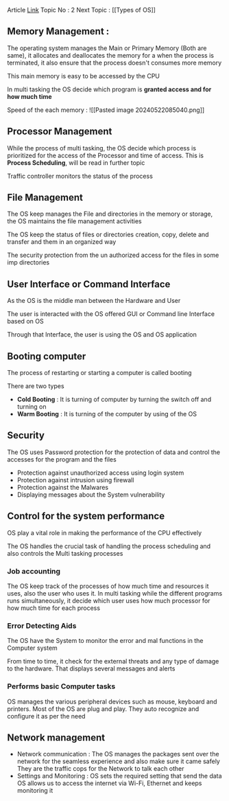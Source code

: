 Article [Link](https://www.geeksforgeeks.org/functions-of-operating-system)
Topic No : 2
Next Topic : [[Types of OS]]

## Memory Management : 

The operating system manages the Main or Primary Memory (Both are same), it allocates and deallocates the memory for a when the process is terminated, it also ensure that the process doesn't consumes more memory

This main memory is easy to be accessed by the CPU

In multi tasking the OS decide which program is **granted access and for how much time**

Speed of the each memory : 
![[Pasted image 20240522085040.png]]


## Processor Management

While the process of multi tasking, the OS decide which process is prioritized for the access of the Processor and time of access. This is **Process Scheduling**, will be read in further topic

Traffic controller monitors the status of the process

## File Management 

The OS keep manages the File and directories in the memory or storage, the OS maintains the file management activities

The OS keep the status of files or directories creation, copy, delete and transfer and them in an organized way

The security protection from the un authorized access for the files in some imp directories 

## User Interface or Command Interface

As the OS is the middle man between the Hardware and User

The user is interacted with the OS offered GUI or Command line Interface based on OS

Through that Interface, the user is using the OS and OS application

## Booting computer

The process of restarting or starting a computer is called booting 

There are two types 
- **Cold Booting** : It is turning of computer by turning the switch off and turning on
- **Warm Booting** : It is turning of the computer by using of the OS

## Security

The OS uses Password protection for the protection of data and control the accesses for the program and the files

- Protection against unauthorized access using login system
- Protection against intrusion using firewall
- Protection against the Malwares
- Displaying messages about the System vulnerability

## Control for the system performance

OS play a vital role in making the performance of the CPU effectively

The OS handles the crucial task of handling the process scheduling and also controls the Multi tasking processes

### Job accounting 

The OS keep track of the processes of how much time and resources it uses, also the user who uses it.
In multi tasking while the different programs runs simultaneously, it decide which user uses how much processor for how much time for each process  

### Error Detecting Aids

The OS have the System to monitor the error and mal functions in the Computer system

From time to time, it check for the external threats and any type of damage to the hardware. That displays several messages and alerts

### Performs basic Computer tasks

OS manages the various peripheral devices such as mouse, keyboard and printers. Most of the OS are plug and play. 
They auto recognize and configure it as per the need

## Network management

- Network communication : 
	 The OS manages the packages sent over the network for the seamless experience and also make sure it came safely
	 They are the traffic cops for the Network to talk each other
- Settings and Monitoring : 
	 OS sets the required setting that send the data
	 OS allows us to access the internet via Wi-Fi, Ethernet and keeps monitoring it
 